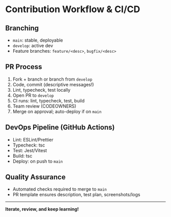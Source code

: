 # Contribution Workflow & CI/CD

## Branching

- `main`: stable, deployable
- `develop`: active dev
- Feature branches: `feature/<desc>`, `bugfix/<desc>`

## PR Process

1. Fork + branch or branch from `develop`
2. Code, commit (descriptive messages!)
3. Lint, typecheck, test locally
4. Open PR to `develop`
5. CI runs: lint, typecheck, test, build
6. Team review (CODEOWNERS)
7. Merge on approval; auto-deploy if on `main`

## DevOps Pipeline (GitHub Actions)

- Lint: ESLint/Prettier
- Typecheck: tsc
- Test: Jest/Vitest
- Build: tsc
- Deploy: on push to `main`

## Quality Assurance

- Automated checks required to merge to `main`
- PR template ensures description, test plan, screenshots/logs

---

**Iterate, review, and keep learning!**